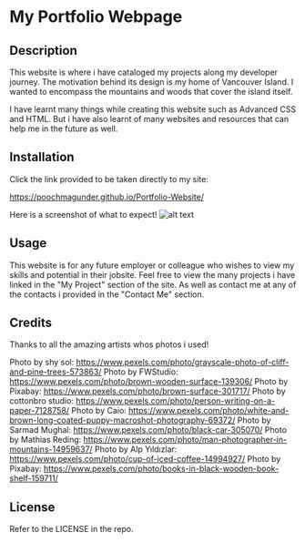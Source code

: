 # My Portfolio Webpage

## Description

This website is where i have cataloged my projects along my developer journey. The motivation behind its design is my home of Vancouver Island. I wanted to encompass the mountains and woods that cover the island itself. 

I have learnt many things while creating this website such as Advanced CSS and HTML. But i have also learnt of many websites and resources that can help me in the future as well. 

## Installation

Click the link provided to be taken directly to my site:

https://poochmagunder.github.io/Portfolio-Website/

Here is a screenshot of what to expect!
![alt text](I:\Bootcamp\workfolder\Portfolio-Website\assets\images)

## Usage

This website is for any future employer or colleague who wishes to view my skills and potential in their jobsite. Feel free to view the many projects i have linked in the "My Project" section of the site. As well as contact me at any of the contacts i provided in the "Contact Me" section.

## Credits

Thanks to all the amazing artists whos photos i used!

Photo by shy sol: https://www.pexels.com/photo/grayscale-photo-of-cliff-and-pine-trees-573863/
Photo by FWStudio: https://www.pexels.com/photo/brown-wooden-surface-139306/
Photo by Pixabay: https://www.pexels.com/photo/brown-surface-301717/
Photo by cottonbro studio: https://www.pexels.com/photo/person-writing-on-a-paper-7128758/
Photo by Caio: https://www.pexels.com/photo/white-and-brown-long-coated-puppy-macroshot-photography-69372/
Photo by Sarmad Mughal: https://www.pexels.com/photo/black-car-305070/
Photo by Mathias Reding: https://www.pexels.com/photo/man-photographer-in-mountains-14959637/
Photo by Alp Yıldızlar: https://www.pexels.com/photo/cup-of-iced-coffee-14994927/
Photo by Pixabay: https://www.pexels.com/photo/books-in-black-wooden-book-shelf-159711/

## License

Refer to the LICENSE in the repo.
